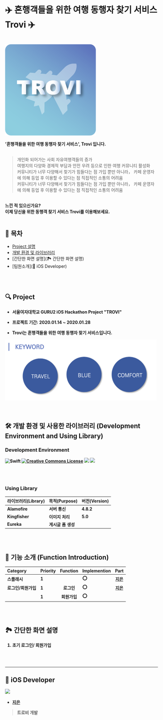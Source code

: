 # ✈️ 혼행객들을 위한 여행 동행자 찾기 서비스 Trovi ✈️

<br>

<img src="./images/troviIcon.png" width="300" height="300">


<br>

<b>'혼행객들을 위한 여행 동행자 찾기 서비스', Trovi 입니다. </b><br>
<br>
> 개인화 되어가는 사회 자유여행객들의 증가<br>
> 여행지의 다양화 경제적 부담과 안전 우려 등으로 인한 여행 커뮤니티 활성화<br>
> 커뮤니티가 너무 다양해서 찾기가 힘들다는 점 가입 뿐만 아니라， 카페 운영자에 의해 등업 후 이용할 수 있다는 점 직접적인 소통의 어려움<br>
> 커뮤니티가 너무 다양해서 찾기가 힘들다는 점 가입 뿐만 아니라， 카페 운영자에 의해 등업 후 이용할 수 있다는 점 직접적인 소통의 어려움<br>
<br>
<b> 느낀 적 있으신가요?</b></br>
<b>이제 당신을 위한 동행객 찾기 서비스 Trovi를 이용해보세요.</b>

</br>

<br>

## 📃 목차

- [Project 설명]()
- [개발 환경 및 라이브러리](🛠-개발-환경-및-사용한-라이브러리)
- [간단한 화면 설명](🏞 간단한 화면 설명)
- [팀원소개](🍎 iOS Developer)

</br>

<br>

## 🔍 Project

* <b> 서울여자대학교 GURU2 iOS Hackathon Project "TROVI"

* 프로젝트 기간: 2020.01.14 ~ 2020.01.28

* Trovi는 혼행객들을 위한 여행 동행자 찾기 서비스입니다.

<img src="./images/appConcept.png" width="500" height="200">
</br>

<br>
<br>




## 🛠 개발 환경 및 사용한 라이브러리 (Development Environment and Using Library)

### Development Environment

![Swift](https://img.shields.io/badge/Swift-5.0-orange.svg) [![Creative Commons License](https://img.shields.io/badge/license-CC--BY--4.0-blue.svg)](http://creativecommons.org/licenses/by/4.0/) <img src="https://camo.githubusercontent.com/068f624eb1aea7290293a41532983b1519da346d/68747470733a2f2f696d672e736869656c64732e696f2f62616467652f694f532d31332e332d6c6967687467726579"> <img src="https://camo.githubusercontent.com/09ed72f0fef2987a6ea9ddb10106cd2a14d87944/68747470733a2f2f696d672e736869656c64732e696f2f62616467652f58636f64652d31312e332d626c7565"> 

</br>

<br>

### Using Library  

| 라이브러리(Library) | 목적(Purpose)  | 버전(Version) |
| :------------------ | :------------- | ------------- |
| Alamofire           | 서버 통신      | 4.8.2         |
| Kingfisher          | 이미지 처리    | 5.0           |
| Eureka              | 게시글 폼 생성 |               |



</br>

<br>

## 👏 기능 소개 (Function Introduction)

| Category        | Priority | Function | Implemention |                  Part                  |
| :-------------- | :------- | :------: | :----------- | :------------------------------------: |
| 스플래시        | 1        |          | ⭕️            | [지은](https://github.com/hwangJi-dev) |
| 로그인/회원가입 | 1        |  로그인  | ⭕️            | [지은](https://github.com/hwangJi-dev) |
|                 | 1        | 회원가입 | ⭕️            |                                        |

 
</br>

<br>




## 🏞 간단한 화면 설명

1. 초기 로그인/ 회원가입 




</br>

<br>






----

## 🍎 iOS Developer

<img src="https://user-images.githubusercontent.com/56102421/86921053-8080be00-c165-11ea-8ed9-b2899165d05e.jpeg" width="15%"> 

* [지은](https://github.com/hwangJi-dev)

> 트로비 개발

</br>
